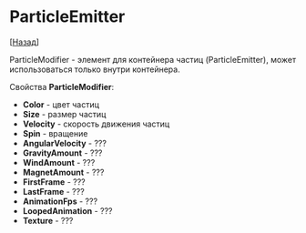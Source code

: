 # ParticleEmitter

[[Назад](@MenuBar.MenuCreate)]

ParticleModifier - элемент для контейнера частиц (ParticleEmitter), может использоваться только внутри контейнера.

Свойства **ParticleModifier**:

* **Color** - цвет частиц
* **Size** - размер частиц
* **Velocity** - скорость движения частиц
* **Spin** - вращение
* **AngularVelocity** - ???
* **GravityAmount** - ???
* **WindAmount** - ???
* **MagnetAmount** - ???
* **FirstFrame** - ???
* **LastFrame** - ???
* **AnimationFps** - ???
* **LoopedAnimation** - ???
* **Texture** - ???
